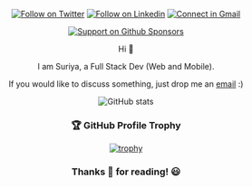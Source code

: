<div align = "center">

[![Follow on Twitter](https://img.shields.io/badge/Follow-X-212529?labelColor=4dabf7&style=flat-square)](https://x.com/suriyasingh001)
[![Follow on Linkedin](https://img.shields.io/badge/Follow-LinkedIn-0077B5?labelColor=4dabf7&style=flat-square)](https://www.linkedin.com/in/suriya-sampath-195ba3100/)
[![Connect in Gmail](https://img.shields.io/badge/Connect-Gmail-ff6b6b?labelColor=4dabf7&style=flat-square)](mailto:suriyasingh001@gmail.com)

[![Support on Github Sponsors](https://img.shields.io/badge/❤️-Sponsor-f06595?labelColor=4dabf7&style=flat-square)](https://github.com/sponsors/ssuriyayuvan)

Hi :wave:

I am Suriya, a Full Stack Dev (Web and Mobile). 


If you would like to discuss something, just drop me an [email](mailto:suriyasingh001@gmail.com) :)

 <!-- @Suriya's GitHub Statistics by Anuraghazra -->

![GitHub stats](https://github-readme-stats.vercel.app/api?username=ssuriyayuvan&show_icons=true&theme=tokyonight&custom_title=Suriya's%20GitHub%20Statistics&border_radius=20.0&border_color=2f353b)

### 🏆 GitHub Profile Trophy

[![trophy](https://github-profile-trophy.vercel.app/?username=ssuriyayuvan&theme=monokai&margin-w=15&margin-h=15&&no-frame=true&row=1)](https://github.com/ryo-ma/github-profile-trophy)

### Thanks 🙏 for reading! :smiley:

</div>
<!--
**ssuriyayuvan/ssuriyayuvan** is a ✨ _special_ ✨ repository because its `README.md` (this file) appears on your GitHub profile.
